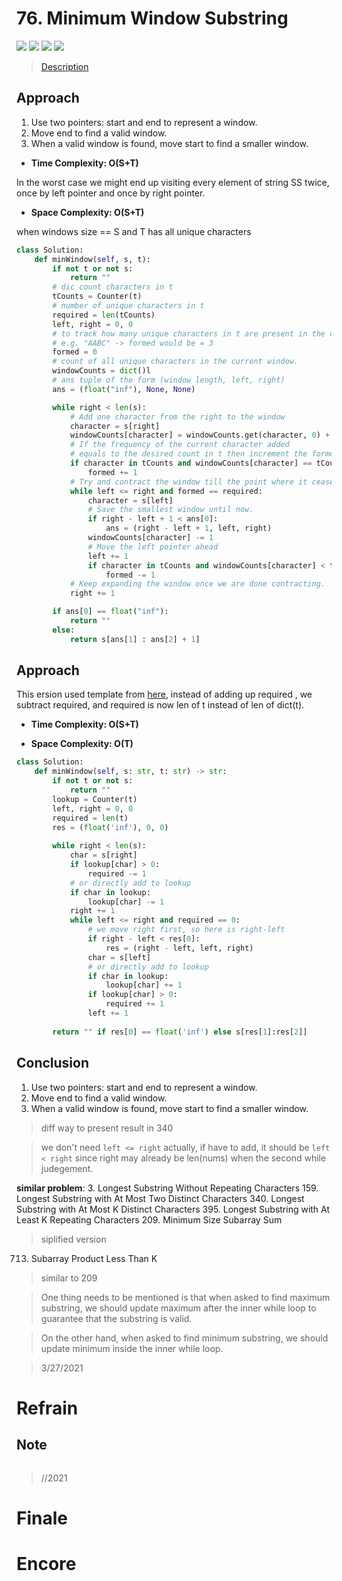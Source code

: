 # 76. Minimum Window Substring

![](https://img.shields.io/badge/Difficulty-Hard-%23d9534f)
![](https://img.shields.io/badge/topic-sliding%20window-critical)
![](https://img.shields.io/badge/topic-hash%20table-critical)
![](https://img.shields.io/badge/topic-two%20pointers-critical)

> [Description](https://leetcode.com/problems/minimum-window-substring/)


## Approach

1. Use two pointers: start and end to represent a window.
2. Move end to find a valid window.
3. When a valid window is found, move start to find a smaller window.

- **Time Complexity: O(S+T)**

In the worst case we might end up visiting every element of string SS twice, once by left pointer and once by right pointer.

- **Space Complexity: O(S+T)**

when windows size  == S and T has all unique characters

```python
class Solution:    
    def minWindow(self, s, t):
        if not t or not s:
            return ""
        # dic count characters in t
        tCounts = Counter(t)
        # number of unique characters in t
        required = len(tCounts)
        left, right = 0, 0
        # to track how many unique characters in t are present in the current window
        # e.g. "AABC" -> formed would be = 3
        formed = 0
        # count of all unique characters in the current window.
        windowCounts = dict()l
        # ans tuple of the form (window length, left, right)
        ans = (float("inf"), None, None)

        while right < len(s):
            # Add one character from the right to the window
            character = s[right]
            windowCounts[character] = windowCounts.get(character, 0) + 1
            # If the frequency of the current character added
            # equals to the desired count in t then increment the formed count by 1.
            if character in tCounts and windowCounts[character] == tCounts[character]:
                formed += 1
            # Try and contract the window till the point where it ceases to be 'desirable'.
            while left <= right and formed == required:
                character = s[left]
                # Save the smallest window until now.
                if right - left + 1 < ans[0]:
                    ans = (right - left + 1, left, right)
                windowCounts[character] -= 1
                # Move the left pointer ahead
                left += 1
                if character in tCounts and windowCounts[character] < tCounts[character]:
                    formed -= 1
            # Keep expanding the window once we are done contracting.
            right += 1

        if ans[0] == float("inf"):
            return ""
        else:
            return s[ans[1] : ans[2] + 1]
```

## Approach

This ersion used template from [here](https://leetcode.com/problems/minimum-window-substring/discuss/26808/Here-is-a-10-line-template-that-can-solve-most-'substring'-problems), instead of adding up required , we subtract required, and required is now len of t instead of len of dict(t).

- **Time Complexity: O(S+T)**

- **Space Complexity: O(T)**

```python
class Solution:
    def minWindow(self, s: str, t: str) -> str:
        if not t or not s:
            return ""
        lookup = Counter(t)
        left, right = 0, 0
        required = len(t)
        res = (float('inf'), 0, 0)
        
        while right < len(s):
            char = s[right]
            if lookup[char] > 0:
                required -= 1
            # or directly add to lookup
            if char in lookup:
                lookup[char] -= 1
            right += 1
            while left <= right and required == 0:
                # we move right first, so here is right-left
                if right - left < res[0]:
                    res = (right - left, left, right)
                char = s[left]
                # or directly add to lookup
                if char in lookup:
                    lookup[char] += 1
                if lookup[char] > 0:
                    required += 1
                left += 1
        
        return "" if res[0] == float('inf') else s[res[1]:res[2]]
```

## Conclusion

1. Use two pointers: start and end to represent a window.
2. Move end to find a valid window.
3. When a valid window is found, move start to find a smaller window.

> diff way to present result in 340

> we don't need `left <= right` actually, if have to add, it should be `left < right` since right may already be len(nums) when the second while judegement.

**similar problem**:
3. Longest Substring Without Repeating Characters
159. Longest Substring with At Most Two Distinct Characters
340. Longest Substring with At Most K Distinct Characters
395. Longest Substring with At Least K Repeating Characters
209. Minimum Size Subarray Sum
> siplified version

713. Subarray Product Less Than K
> similar to 209

> One thing needs to be mentioned is that when asked to find maximum substring, we should update maximum after the inner while loop to guarantee that the substring is valid.

> On the other hand, when asked to find minimum substring, we should update minimum inside the inner while loop.

> 3/27/2021

# Refrain

## Note

```python

```

> //2021

# Finale

# Encore